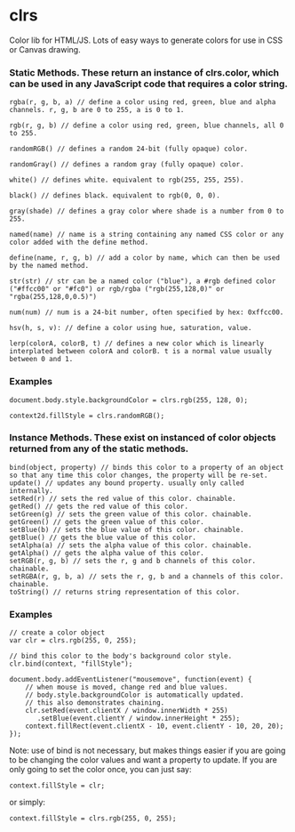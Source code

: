 clrs
====

Color lib for HTML/JS. Lots of easy ways to generate colors for use in CSS or Canvas drawing.

### Static Methods. These return an instance of clrs.color, which can be used in any JavaScript code that requires a color string.

	rgba(r, g, b, a) // define a color using red, green, blue and alpha channels. r, g, b are 0 to 255, a is 0 to 1.

	rgb(r, g, b) // define a color using red, green, blue channels, all 0 to 255.
	
	randomRGB() // defines a random 24-bit (fully opaque) color.
	
	randomGray() // defines a random gray (fully opaque) color.
	
	white() // defines white. equivalent to rgb(255, 255, 255).
	
	black() // defines black. equivalent to rgb(0, 0, 0).
	
	gray(shade) // defines a gray color where shade is a number from 0 to 255.
	
	named(name) // name is a string containing any named CSS color or any color added with the define method.
	
	define(name, r, g, b) // add a color by name, which can then be used by the named method.

	str(str) // str can be a named color ("blue"), a #rgb defined color ("#ffcc00" or "#fc0") or rgb/rgba ("rgb(255,128,0)" or "rgba(255,128,0,0.5)")
	
	num(num) // num is a 24-bit number, often specified by hex: 0xffcc00.
	
	hsv(h, s, v): // define a color using hue, saturation, value.

	lerp(colorA, colorB, t) // defines a new color which is linearly interplated between colorA and colorB. t is a normal value usually between 0 and 1. 

### Examples

	document.body.style.backgroundColor = clrs.rgb(255, 128, 0);

	context2d.fillStyle = clrs.randomRGB();

### Instance Methods. These exist on instanced of color objects returned from any of the static methods.


	bind(object, property) // binds this color to a property of an object so that any time this color changes, the property will be re-set.
	update() // updates any bound property. usually only called internally.
	setRed(r) // sets the red value of this color. chainable.
	getRed() // gets the red value of this color.
	setGreen(g) // sets the green value of this color. chainable.
	getGreen() // gets the green value of this color.
	setBlue(b) // sets the blue value of this color. chainable.
	getBlue() // gets the blue value of this color.
	setAlpha(a) // sets the alpha value of this color. chainable.
	getAlpha() // gets the alpha value of this color.
	setRGB(r, g, b) // sets the r, g and b channels of this color. chainable.
	setRGBA(r, g, b, a) // sets the r, g, b and a channels of this color. chainable.
	toString() // returns string representation of this color. 

### Examples

	// create a color object
	var clr = clrs.rgb(255, 0, 255);

	// bind this color to the body's background color style.
	clr.bind(context, "fillStyle");

	document.body.addEventListener("mousemove", function(event) {
		// when mouse is moved, change red and blue values.
		// body.style.backgroundColor is automatically updated.
		// this also demonstrates chaining.
		clr.setRed(event.clientX / window.innerWidth * 255)
		   .setBlue(event.clientY / window.innerHeight * 255);
		context.fillRect(event.clientX - 10, event.clientY - 10, 20, 20);
	});

Note: use of bind is not necessary, but makes things easier if you are going to be changing the color values and want a property to update. If you are only going to set the color once, you can just say:

	context.fillStyle = clr;

or simply:

	context.fillStyle = clrs.rgb(255, 0, 255);
